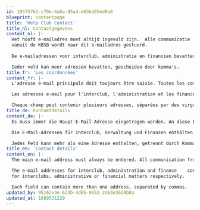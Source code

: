 ```yaml
---
id: 19575762-c70e-4a6a-95a4-e03bd85ed9a0
blueprint: contentpage
title: 'Help Club Contact'
title_nl: Contactgegevens
content_nl: |-
  Het hoofd e-mailadres moet altijd ingevuld zijn.  Alle communicatie
  vanuit de KBSB wordt naar dit e-mailadres gestuurd.
    
  De e-mailadressen voor interclub, administratie en financiën bevatten additionele adressen die togevoegd worden aan het hoofd e-mailadres voor respectievelijk interclub, administartieve of financiële zaken.

  Ieder veld kan meer adressen bevatten, gescheiden door komma's.
title_fr: 'Les coordonnées'
content_fr: |-
  L'adresse e-mail principale doit toujours être saisie. Toutes les communications de la FRBE sont envoyées à cette adresse e-mail.

  Les adresses e-mail pour l'interclub, l'administration et les finances sont des adresses supplémentaires ajoutées à l'adresse e-mail principale pour les affaires interclubs, administratives ou financières respectivement.

  Chaque champ peut contenir plusieurs adresses, séparées par des virgules.
title_de: Kontaktdetails
content_de: |-
  Es muss immer die Haupt-E-Mail-Adresse eingetragen werden. An diese E-Mail-Adresse geht die gesamte Kommunikation der KSB.

  Die E-Mail-Adressen für Interclub, Verwaltung und Finanzen enthälten zusätzliche Adressen, die der Haupt-E-Mail-Adresse für Club-, Verwaltungs- oder Finanzangelegenheiten hinzugefügt werden.

  Jedes Feld kann mehr als eine Adresse enthalten, getrennt durch Kommas.
title_en: 'Contact details'
content_en: |-
  The main e-mail address must always be entered. All communication from the RBCF is sent to this e-mail address.

  The e-mail addresses for interclub, administration and finance    contsin additional addresses added to the main email address
  for interclubs, administrative or financial matters respectively.

  Each field can contain more than one address, separated by commas.
updated_by: 95162e3e-623b-4d65-9b52-2463e3620b8a
updated_at: 1689521229
---
```

